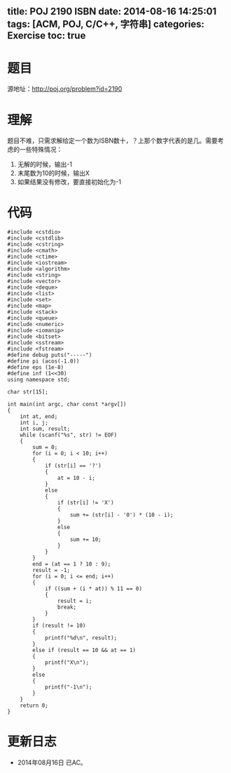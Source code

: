 title: POJ 2190 ISBN
date: 2014-08-16 14:25:01
tags: [ACM, POJ, C/C++, 字符串]
categories: Exercise
toc: true
---
# 题目
源地址：http://poj.org/problem?id=2190

# 理解
题目不难，只需求解给定一个数为ISBN数十，？上那个数字代表的是几。需要考虑的一些特殊情况：
1. 无解的时候，输出-1
2. 末尾数为10的时候，输出X
3. 如果结果没有修改，要直接初始化为-1

<!-- more -->

# 代码
```
#include <cstdio>
#include <cstdlib>
#include <cstring>
#include <cmath>
#include <ctime>
#include <iostream>
#include <algorithm>
#include <string>
#include <vector>
#include <deque>
#include <list>
#include <set>
#include <map>
#include <stack>
#include <queue>
#include <numeric>
#include <iomanip>
#include <bitset>
#include <sstream>
#include <fstream>
#define debug puts("-----")
#define pi (acos(-1.0))
#define eps (1e-8)
#define inf (1<<30)
using namespace std;

char str[15];

int main(int argc, char const *argv[])
{
    int at, end;
    int i, j;
    int sum, result;
    while (scanf("%s", str) != EOF)
    {
        sum = 0;
        for (i = 0; i < 10; i++)
        {
            if (str[i] == '?')
            {
                at = 10 - i;
            }
            else
            {
                if (str[i] != 'X')
                {
                    sum += (str[i] - '0') * (10 - i);
                }
                else
                {
                    sum += 10;
                }
            }
        }
        end = (at == 1 ? 10 : 9);
        result = -1;
        for (i = 0; i <= end; i++)
        {
            if ((sum + (i * at)) % 11 == 0)
            {
                result = i;
                break;
            }
        }
        if (result != 10)
        {
            printf("%d\n", result);
        }
        else if (result == 10 && at == 1)
        {
            printf("X\n");
        }
        else
        {
            printf("-1\n");
        }
    }
    return 0;
}
```

# 更新日志
- 2014年08月16日 已AC。